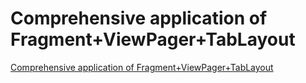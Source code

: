 # Comprehensive application of Fragment+ViewPager+TabLayout
[Comprehensive application of Fragment+ViewPager+TabLayout](https://aiwithcloud.com/2022/09/19/comprehensive_application_of_fragmentviewpagertablayout/)